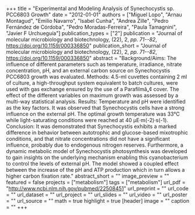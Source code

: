 +++
title = "Experimental and Modeling Analysis of Synechocystis sp. PCC6803 Growth"
date = "2012-01-01"
authors = ["Miguel Lopo", "Arnau Montagud", "Emilio Navarro", "Isabel Cunha", "Andrea Zille", "Pedro Fernández de Córdoba", "Pedro Moradas-Ferreira", "Paula Tamagnini", "Javier F Urchueguía"]
publication_types = ["2"]
publication = "Journal of molecular microbiology and biotechnology, (22), 2, _pp. 71--82_, https://doi.org/10.1159/000336850"
publication_short = "Journal of molecular microbiology and biotechnology, (22), 2, _pp. 71--82_, https://doi.org/10.1159/000336850"
abstract = "Background/Aims: The influence of different parameters such as temperature, irradiance, nitrate concentration, pH, and an external carbon source on Synechocystis PCC6803 growth was evaluated. Methods: 4.5-ml cuvettes containing 2 ml of culture, a high-throughput system equivalent to batch cultures, were used with gas exchange ensured by the use of a Parafilmâ„¢ cover. The effect of the different variables on maximum growth was assessed by a multi-way statistical analysis. Results: Temperature and pH were identified as the key factors. It was observed that Synechocystis cells have a strong influence on the external pH. The optimal growth temperature was 33°C while light-saturating conditions were reached at 40 µE·m(-2)·s(-1). Conclusion: It was demonstrated that Synechocystis exhibits a marked difference in behavior between autotrophic and glucose-based mixotrophic conditions, and that nitrate concentrations did not have a significant influence, probably due to endogenous nitrogen reserves. Furthermore, a dynamic metabolic model of Synechocystis photosynthesis was developed to gain insights on the underlying mechanism enabling this cyanobacterium to control the levels of external pH. The model showed a coupled effect between the increase of the pH and ATP production which in turn allows a higher carbon fixation rate."
abstract_short = ""
image_preview = ""
featured = false
projects = ["metabolism"]
tags = ["metabolism"]
url_pdf = "http://www.ncbi.nlm.nih.gov/pubmed/22508451"
url_preprint = ""
url_code = ""
url_dataset = ""
url_project = ""
url_slides = ""
url_video = ""
url_poster = ""
url_source = ""
math = true
highlight = true
[header]
image = ""
caption = ""
+++
